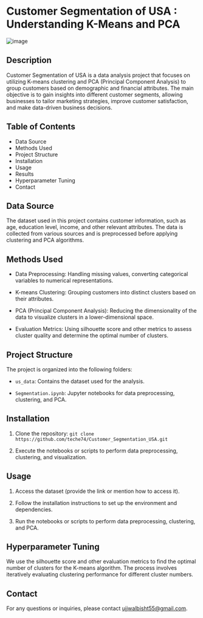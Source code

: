 # Customer Segmentation of USA : Understanding K-Means and PCA


![image](https://github.com/teche74/Customer_Segmentation_USA/assets/129526047/8f26dae0-1600-4981-8a9a-d7eb53617b6d)

## Description

Customer Segmentation of USA is a data analysis project that focuses on utilizing K-means clustering and PCA (Principal Component Analysis) to group customers based on demographic and financial attributes. The main objective is to gain insights into different customer segments, allowing businesses to tailor marketing strategies, improve customer satisfaction, and make data-driven business decisions.

## Table of Contents

- Data Source
- Methods Used
- Project Structure
- Installation
- Usage
- Results
- Hyperparameter Tuning
- Contact

## Data Source

The dataset used in this project contains customer information, such as age, education level, income, and other relevant attributes. The data is collected from various sources and is preprocessed before applying clustering and PCA algorithms.

## Methods Used

- Data Preprocessing: Handling missing values, converting categorical variables to numerical representations.

- K-means Clustering: Grouping customers into distinct clusters based on their attributes.

- PCA (Principal Component Analysis): Reducing the dimensionality of the data to visualize clusters in a lower-dimensional space.

- Evaluation Metrics: Using silhouette score and other metrics to assess cluster quality and determine the optimal number of clusters.

## Project Structure

The project is organized into the following folders:

- `us_data`: Contains the dataset used for the analysis.

- `Segmentation.ipynb`: Jupyter notebooks for data preprocessing, clustering, and PCA.

  
## Installation

1. Clone the repository: `git clone https://github.com/teche74/Customer_Segmentation_USA.git`

3. Execute the notebooks or scripts to perform data preprocessing, clustering, and visualization.

## Usage

1. Access the dataset (provide the link or mention how to access it).

2. Follow the installation instructions to set up the environment and dependencies.

3. Run the notebooks or scripts to perform data preprocessing, clustering, and PCA.

## Hyperparameter Tuning

We use the silhouette score and other evaluation metrics to find the optimal number of clusters for the K-means algorithm. The process involves iteratively evaluating clustering performance for different cluster numbers.



## Contact

For any questions or inquiries, please contact [ujjwalbisht55@gmail.com](mailto:ujjwalbisht55@gmail.com).
